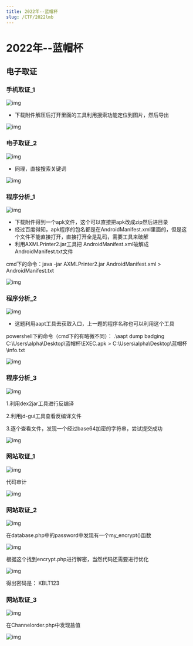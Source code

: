 ```yaml
---
title: 2022年--蓝帽杯
slug: /CTF/2022lmb
---
```

# 2022年--蓝帽杯

## 电子取证

### 手机取证_1

![img](https://alpha-blog-1300014916.cos.ap-guangzhou.myqcloud.com/img/1657333787235-615922f7-f20e-4611-9762-19a6dc674e8d.png)

- 下载附件解压后打开里面的工具利用搜索功能定位到图片，然后导出

![img](https://alpha-blog-1300014916.cos.ap-guangzhou.myqcloud.com/img/1657333839811-7c954423-6908-4979-9afe-4b6886187632.png)

### 电子取证_2

![img](https://alpha-blog-1300014916.cos.ap-guangzhou.myqcloud.com/img/1657333976087-655d313a-f4a1-4e5f-bcae-b3da06a36528.png)

- 同理，直接搜索关键词

![img](https://alpha-blog-1300014916.cos.ap-guangzhou.myqcloud.com/img/1657333991488-26ef1390-bef3-416c-9a0f-f0639d59812d.png)

### 程序分析_1

![img](https://alpha-blog-1300014916.cos.ap-guangzhou.myqcloud.com/img/1657335008694-dcc5a592-38b0-454e-a653-c1d2be7529f1.png)

- 下载附件得到一个apk文件，这个可以直接把apk改成zip然后进目录
- 经过百度得知，apk程序的包名都是在AndroidManifest.xml里面的，但是这个文件不能直接打开，直接打开全是乱码，需要工具来破解
- 利用AXMLPrinter2.jar工具把 AndroidManifest.xml破解成AndroidManifest.txt文件

cmd下的命令：java -jar AXMLPrinter2.jar AndroidManifest.xml > AndroidManifest.txt

![img](https://alpha-blog-1300014916.cos.ap-guangzhou.myqcloud.com/img/1657335302754-3221ccb6-1320-4feb-9b71-6b53fd92e56f.png)

### 程序分析_2

![img](https://alpha-blog-1300014916.cos.ap-guangzhou.myqcloud.com/img/1657336192084-9dfd8d51-d4dd-4c87-b500-e0d6ebf04d72.png)

- 这题利用aapt工具去获取入口，上一题的程序名称也可以利用这个工具

powershell下的命令（cmd下的有略微不同）： .\aapt dump badging C:\Users\alpha\Desktop\蓝帽杯\EXEC.apk > C:\Users\alpha\Desktop\蓝帽杯\info.txt

![img](https://alpha-blog-1300014916.cos.ap-guangzhou.myqcloud.com/img/1657336298593-4e00e3d4-d457-4775-93e1-cc991d985456.png)

### 程序分析_3

![img](https://alpha-blog-1300014916.cos.ap-guangzhou.myqcloud.com/img/1657361463768-f386c49b-b4ef-4d84-a850-8302b083f43c.png)

1.利用dex2jar工具进行反编译

2.利用jd-gui工具查看反编译文件

3.逐个查看文件，发现一个经过base64加密的字符串，尝试提交成功

![img](https://alpha-blog-1300014916.cos.ap-guangzhou.myqcloud.com/img/1657361752137-c5344d31-fc91-4c05-b161-bc65dd73b969.png)

### 网站取证_1

![img](https://alpha-blog-1300014916.cos.ap-guangzhou.myqcloud.com/img/1657361831363-c1038060-88ca-4d43-9ada-916948e26b31.png)

代码审计

![img](https://alpha-blog-1300014916.cos.ap-guangzhou.myqcloud.com/img/1657362601355-e8d8a22f-4de9-4830-a659-6d0bfc7925aa.png)

### 网站取证_2

![img](https://alpha-blog-1300014916.cos.ap-guangzhou.myqcloud.com/img/1657361934758-ade53464-05c4-46d4-bee6-cb79b08b7322.png)

在database.php中的password中发现有一个my_encrypt()函数

![img](https://alpha-blog-1300014916.cos.ap-guangzhou.myqcloud.com/img/1657362442019-017ac9f8-18a0-438a-8ed5-ea6259e404e2.png)

根据这个找到encrypt.php进行解密，当然代码还需要进行优化

![img](https://alpha-blog-1300014916.cos.ap-guangzhou.myqcloud.com/img/1657362474892-d0c101b9-f4b2-4853-ac1c-e7fe222531a2.png)

得出密码是： KBLT123

### 网站取证_3

![img](https://alpha-blog-1300014916.cos.ap-guangzhou.myqcloud.com/img/1657362397140-ca8c80a0-3583-435d-983b-f8792a9c06c5.png)

在Channelorder.php中发现盐值

![img](https://alpha-blog-1300014916.cos.ap-guangzhou.myqcloud.com/img/1657362569837-3942f65c-0047-4d0e-986a-3a32100e66db.png)
